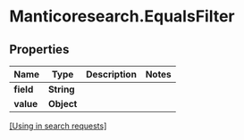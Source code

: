 # Manticoresearch.EqualsFilter

## Properties

Name | Type | Description | Notes
------------ | ------------- | ------------- | -------------
**field** | **String** |  | 
**value** | **Object** |  | 

[[Using in search requests]](SearchRequest.md#EqualsFilter)



